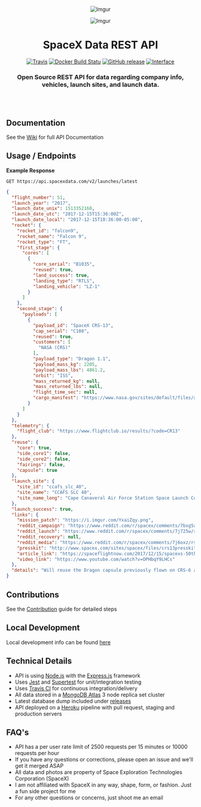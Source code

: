 <div align="center">

![Imgur](http://i.imgur.com/eL73Iit.png)

![Imgur](https://i.imgur.com/EvNzjRY.jpg)

# SpaceX Data REST API

[![Travis](https://img.shields.io/travis/r-spacex/SpaceX-API.svg?style=flat-square)](https://travis-ci.org/r-spacex/SpaceX-API)
[![Docker Build Statu](https://img.shields.io/docker/build/jakewmeyer/spacex-api.svg?style=flat-square)](https://hub.docker.com/r/jakewmeyer/spacex-api/)
[![GitHub release](https://img.shields.io/github/release/r-spacex/SpaceX-API.svg?style=flat-square)]()
[![Interface](https://img.shields.io/badge/interface-REST-brightgreen.svg?style=flat-square)]()

### Open Source REST API for data regarding company info, vehicles, launch sites, and launch data.
<br></br>

</div>

## Documentation
See the [Wiki](https://github.com/r-spacex/SpaceX-API/wiki) for full API Documentation

## Usage / Endpoints

**Example Response**

```http
GET https://api.spacexdata.com/v2/launches/latest
```

```json
{
  "flight_number": 51,
  "launch_year": "2017",
  "launch_date_unix": 1513352160,
  "launch_date_utc": "2017-12-15T15:36:00Z",
  "launch_date_local": "2017-12-15T10:36:00-05:00",
  "rocket": {
    "rocket_id": "falcon9",
    "rocket_name": "Falcon 9",
    "rocket_type": "FT",
    "first_stage": {
      "cores": [
        {
          "core_serial": "B1035",
          "reused": true,
          "land_success": true,
          "landing_type": "RTLS",
          "landing_vehicle": "LZ-1"
        }
      ]
    },
    "second_stage": {
      "payloads": [
        {
          "payload_id": "SpaceX CRS-13",
          "cap_serial": "C108",
          "reused": true,
          "customers": [
            "NASA (CRS)"
          ],
          "payload_type": "Dragon 1.1",
          "payload_mass_kg": 2205,
          "payload_mass_lbs": 4861.2,
          "orbit": "ISS",
          "mass_returned_kg": null,
          "mass_returned_lbs": null,
          "flight_time_sec": null,
          "cargo_manifest": "https://www.nasa.gov/sites/default/files/atoms/files/spacex_crs-13_mision_overview_low_res8.pdf"
        }
      ]
    }
  },
  "telemetry": {
    "flight_club": "https://www.flightclub.io/results/?code=CR13"
  },
  "reuse": {
    "core": true,
    "side_core1": false,
    "side_core2": false,
    "fairings": false,
    "capsule": true
  },
  "launch_site": {
    "site_id": "ccafs_slc_40",
    "site_name": "CCAFS SLC 40",
    "site_name_long": "Cape Canaveral Air Force Station Space Launch Complex 40"
  },
  "launch_success": true,
  "links": {
    "mission_patch": "https://i.imgur.com/YxaiZqy.png",
    "reddit_campaign": "https://www.reddit.com/r/spacex/comments/7bxg5a/crs13_launch_campaign_thread/",
    "reddit_launch": "https://www.reddit.com/r/spacex/comments/7j725w/rspacex_crs13_official_launch_discussion_updates/",
    "reddit_recovery": null,
    "reddit_media": "https://www.reddit.com/r/spacex/comments/7j6oxz/rspacex_crs13_media_thread_videos_images_gifs/",
    "presskit": "http://www.spacex.com/sites/spacex/files/crs13presskit12_11.pdf",
    "article_link": "https://spaceflightnow.com/2017/12/15/spacexs-50th-falcon-rocket-launch-kicks-off-station-resupply-mission/",
    "video_link": "https://www.youtube.com/watch?v=OPHbqY9LHCs"
  },
  "details": "Will reuse the Dragon capsule previously flown on CRS-6 and will reuse the booster from CRS-11."
}
  ```

## Contributions
See the [Contribution](https://github.com/r-spacex/SpaceX-API/blob/master/CONTRIBUTING.md) guide for detailed steps

## Local Development
Local development info can be found [here](https://github.com/r-spacex/SpaceX-API/wiki/Local-Development)

## Technical Details
* API is using [Node.js](https://nodejs.org/en/) with the [Express.js](https://expressjs.com/) framework
* Uses [Jest](https://facebook.github.io/jest/) and [Supertest](https://github.com/visionmedia/supertest) for unit/integration testing
* Uses [Travis CI](https://travis-ci.org/) for continuous integration/delivery
* All data stored in a [MongoDB Atlas](https://www.mongodb.com/cloud/atlas) 3 node replica set cluster
* Latest database dump included under [releases](https://github.com/r-spacex/SpaceX-API/releases)
* API deployed on a [Heroku](https://www.heroku.com/) pipeline with pull request, staging and production servers

## FAQ's
* API has a per user rate limit of 2500 requests per 15 minutes or 10000 requests per hour
* If you have any questions or corrections, please open an issue and we'll get it merged ASAP
* All data and photos are property of Space Exploration Technologies Corporation (SpaceX)
* I am not affiliated with SpaceX in any way, shape, form, or fashion. Just a fun side project for me
* For any other questions or concerns, just shoot me an email
